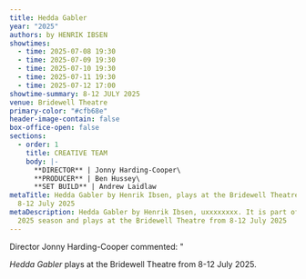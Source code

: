 ```yaml
---
title: Hedda Gabler
year: "2025"
authors: by HENRIK IBSEN
showtimes:
  - time: 2025-07-08 19:30
  - time: 2025-07-09 19:30
  - time: 2025-07-10 19:30
  - time: 2025-07-11 19:30
  - time: 2025-07-12 17:00
showtime-summary: 8-12 JULY 2025
venue: Bridewell Theatre
primary-color: "#cfb68e"
header-image-contain: false
box-office-open: false
sections:
  - order: 1
    title: CREATIVE TEAM
    body: |-
      **DIRECTOR** | Jonny Harding-Cooper\
      **PRODUCER** | Ben Hussey\
      **SET BUILD** | Andrew Laidlaw
metaTitle: Hedda Gabler by Henrik Ibsen, plays at the Bridewell Theatre from
  8-12 July 2025
metaDescription: Hedda Gabler by Henrik Ibsen, uxxxxxxxx. It is part of Sedos’
  2025 season and plays at the Bridewell Theatre from 8-12 July 2025
---
```



Director Jonny Harding-Cooper commented: "

*Hedda Gabler* plays at the Bridewell Theatre from 8-12 July 2025.